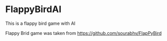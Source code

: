 # FlappyBirdAI
This is a flappy bird game with AI

Flappy Brid game was taken from https://github.com/sourabhv/FlapPyBird
